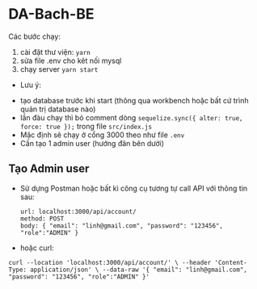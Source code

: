 # DA-Bach-BE

Các bước chạy:

1. cài đặt thư viện: `yarn`
2. sửa file .env cho kêt nối mysql
3. chạy server `yarn start`

- Lưu ý:

* tạo database trước khi start (thông qua workbench hoặc bất cứ trình quản trị database nào)
* lần đàu chạy thì bỏ comment dòng `sequelize.sync({ alter: true, force: true });` trong file `src/index.js`
* Mặc định sẽ chạy ở cổng 3000 theo như file `.env`
* Cần tạo 1 admin user (hướng đãn bên dưới)

## Tạo Admin user

- Sử dựng Postman hoặc bất kì công cụ tương tự call API với thông tin sau:

  ```
  url: localhost:3000/api/account/
  method: POST
  body: { "email": "linh@gmail.com", "password": "123456", "role":"ADMIN" }
  ```

- hoặc curl:

```
curl --location 'localhost:3000/api/account/' \ --header 'Content-Type: application/json' \ --data-raw '{ "email": "linh@gmail.com", "password": "123456", "role":"ADMIN" }'
```
